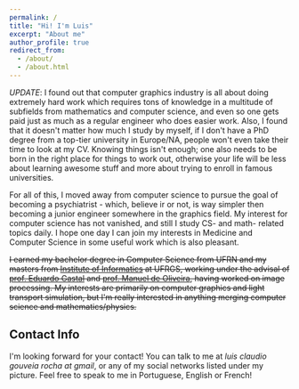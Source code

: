 ```yaml
---
permalink: /
title: "Hi! I'm Luis"
excerpt: "About me"
author_profile: true
redirect_from:
  - /about/
  - /about.html
---
```


*UPDATE*: I found out that computer graphics industry is all about doing extremely hard work which requires tons of knowledge in a multitude of subfields from mathematics and computer science, and even so one gets paid just as much as a regular engineer who does easier work. Also, I found that it doesn't matter how much I study by myself, if I don't have a PhD degree from a top-tier university in Europe/NA, people won't even take their time to look at my CV. Knowing things isn't enough; one also needs to be born in the right place for things to work out, otherwise your life will be less about learning awesome stuff and more about trying to enroll in famous universities.

For all of this, I moved away from computer science to pursue the goal of becoming a psychiatrist - which, believe ir or not, is way simpler then becoming a junior engineer somewhere in the graphics field. My interest for computer science has not vanished, and still I study CS- and math- related topics daily. I hope one day I can join my interests in Medicine and Computer Science in some useful work which is also pleasant.

~~I earned my bachelor degree in Computer Science from UFRN and my masters from [Institute of Informatics](http://www.inf.ufrgs.br/site/) at UFRGS, working under the advisal of [prof. Eduardo Gastal](http://inf.ufrgs.br/~eslgastal/) and [prof. Manuel de Oliveira](http://www.inf.ufrgs.br/~oliveira/), having worked on image processing.
My interests are primarily on computer graphics and light transport simulation, but I'm really interested in anything merging computer science and mathematics/physics.~~

Contact Info
------
I'm looking forward for your contact!
You can talk to me at _luis claudio gouveia rocha at gmail_, or any of my social networks listed under my picture. Feel free to speak to me in Portuguese, English or French!
